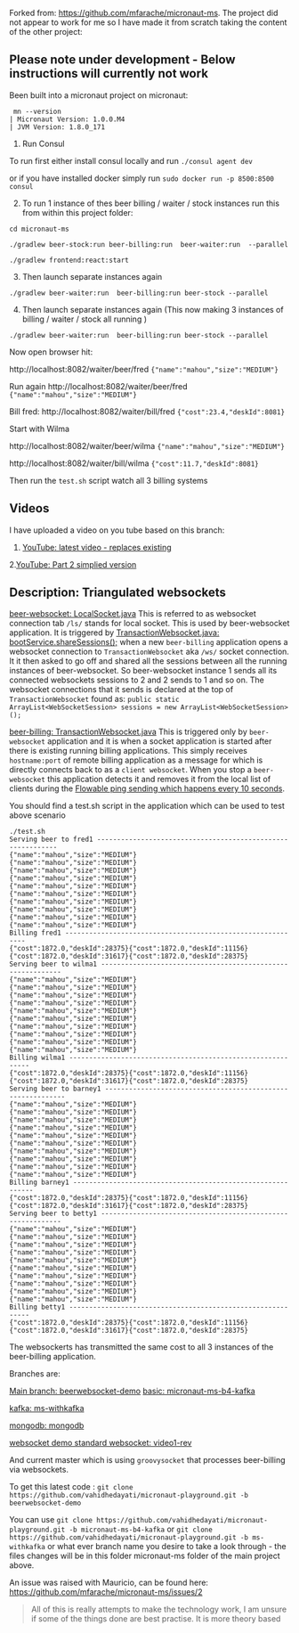 Forked from: https://github.com/mfarache/micronaut-ms. The project did not appear to work for me so I have made it from scratch taking the content of the other project:


Please note under development - Below instructions will currently not work
--- 

Been built into a micronaut project on micronaut:
```
 mn --version
| Micronaut Version: 1.0.0.M4
| JVM Version: 1.8.0_171
```

1. Run Consul

To run first either install consul locally and run `./consul agent dev` 

or if you have installed docker simply run `sudo docker run -p 8500:8500 consul`


2. To run 1 instance of thes beer billing / waiter / stock instances run this from within this project folder:

```
cd micronaut-ms

./gradlew beer-stock:run beer-billing:run  beer-waiter:run  --parallel

```

```
./gradlew frontend:react:start
```

3. Then launch separate instances again
```
./gradlew beer-waiter:run  beer-billing:run beer-stock --parallel
```


4. Then launch separate instances again (This now making 3 instances of billing / waiter / stock all running )
```
./gradlew beer-waiter:run  beer-billing:run beer-stock --parallel
```





Now open browser hit:

http://localhost:8082/waiter/beer/fred `{"name":"mahou","size":"MEDIUM"}`

Run again http://localhost:8082/waiter/beer/fred `{"name":"mahou","size":"MEDIUM"}`

Bill fred:
http://localhost:8082/waiter/bill/fred `{"cost":23.4,"deskId":8081}`

Start with Wilma

http://localhost:8082/waiter/beer/wilma `{"name":"mahou","size":"MEDIUM"}`

http://localhost:8082/waiter/bill/wilma `{"cost":11.7,"deskId":8081}`



Then run the `test.sh` script  watch all 3 billing systems 

Videos
----

I have uploaded a video on you tube based on this branch:

1. [YouTube: latest video - replaces existing](https://www.youtube.com/watch?v=zN9OyTBiG7s)

2.[YouTube: Part 2 simplied version](https://www.youtube.com/watch?v=TYCDUDsILVQ) 

Description: Triangulated websockets
-----
[beer-websocket: LocalSocket.java](https://github.com/vahidhedayati/micronaut-playground/blob/beerwebsocket-demo/micronaut-ms/beer-websocket/src/main/java/beer/websocket/LocalWebSocket.java)
This is referred to as websocket connection tab `/ls/` stands for local socket. This is used by beer-websocket application.
It is triggered by 
[TransactionWebsocket.java: bootService.shareSessions();](https://github.com/vahidhedayati/micronaut-playground/blob/dd13f9af63b764482d248c70e02df6ad6c289d82/micronaut-ms/beer-websocket/src/main/java/beer/websocket/TransactionWebSocket.java#L34) 
when a new `beer-billing` application opens a websocket connection to `TransactionWebsocket` aka `/ws/` socket connection.
It it then asked to go off and shared all the sessions between all the running instances of beer-websocket. So beer-websocket instance 1 sends all its connected websockets sessions to 2 and 2 sends to 1 and so on.
The websocket connections that it sends is declared at the top of    `TransactionWebsocket` found as:  `public static ArrayList<WebSocketSession> sessions = new ArrayList<WebSocketSession>();`


[beer-billing: TransactionWebsocket.java](https://github.com/vahidhedayati/micronaut-playground/blob/dd13f9af63b764482d248c70e02df6ad6c289d82/micronaut-ms/beer-billing/src/main/java/micronaut/demo/beer/TransactionWebSocket.java)
This is triggered only by `beer-websocket` application and it is when a socket application is started after there is existing running billing applications.
This simply receives `hostname:port` of remote billing application as a message for which is directly connects back to as a `client websocket`.
When you stop a `beer-websocket` this application detects it and removes it from the local list of clients during the [Flowable ping sending which happens every 10 seconds](https://github.com/vahidhedayati/micronaut-playground/blob/dd13f9af63b764482d248c70e02df6ad6c289d82/micronaut-ms/beer-billing/src/main/java/micronaut/demo/beer/service/BootService.java#L57-L61).

 
You should find a test.sh script in the application which can be used to test above scenario 

```
./test.sh 
Serving beer to fred1 ------------------------------------------------------------
{"name":"mahou","size":"MEDIUM"}
{"name":"mahou","size":"MEDIUM"}
{"name":"mahou","size":"MEDIUM"}
{"name":"mahou","size":"MEDIUM"}
{"name":"mahou","size":"MEDIUM"}
{"name":"mahou","size":"MEDIUM"}
{"name":"mahou","size":"MEDIUM"}
{"name":"mahou","size":"MEDIUM"}
{"name":"mahou","size":"MEDIUM"}
{"name":"mahou","size":"MEDIUM"}
Billing fred1 ------------------------------------------------------------
{"cost":1872.0,"deskId":28375}{"cost":1872.0,"deskId":11156}{"cost":1872.0,"deskId":31617}{"cost":1872.0,"deskId":28375}
Serving beer to wilma1 ------------------------------------------------------------
{"name":"mahou","size":"MEDIUM"}
{"name":"mahou","size":"MEDIUM"}
{"name":"mahou","size":"MEDIUM"}
{"name":"mahou","size":"MEDIUM"}
{"name":"mahou","size":"MEDIUM"}
{"name":"mahou","size":"MEDIUM"}
{"name":"mahou","size":"MEDIUM"}
{"name":"mahou","size":"MEDIUM"}
{"name":"mahou","size":"MEDIUM"}
{"name":"mahou","size":"MEDIUM"}
Billing wilma1 ------------------------------------------------------------
{"cost":1872.0,"deskId":28375}{"cost":1872.0,"deskId":11156}{"cost":1872.0,"deskId":31617}{"cost":1872.0,"deskId":28375}
Serving beer to barney1 ------------------------------------------------------------
{"name":"mahou","size":"MEDIUM"}
{"name":"mahou","size":"MEDIUM"}
{"name":"mahou","size":"MEDIUM"}
{"name":"mahou","size":"MEDIUM"}
{"name":"mahou","size":"MEDIUM"}
{"name":"mahou","size":"MEDIUM"}
{"name":"mahou","size":"MEDIUM"}
{"name":"mahou","size":"MEDIUM"}
{"name":"mahou","size":"MEDIUM"}
{"name":"mahou","size":"MEDIUM"}
Billing barney1 ------------------------------------------------------------
{"cost":1872.0,"deskId":28375}{"cost":1872.0,"deskId":11156}{"cost":1872.0,"deskId":31617}{"cost":1872.0,"deskId":28375}
Serving beer to betty1 ------------------------------------------------------------
{"name":"mahou","size":"MEDIUM"}
{"name":"mahou","size":"MEDIUM"}
{"name":"mahou","size":"MEDIUM"}
{"name":"mahou","size":"MEDIUM"}
{"name":"mahou","size":"MEDIUM"}
{"name":"mahou","size":"MEDIUM"}
{"name":"mahou","size":"MEDIUM"}
{"name":"mahou","size":"MEDIUM"}
{"name":"mahou","size":"MEDIUM"}
{"name":"mahou","size":"MEDIUM"}
Billing betty1 ------------------------------------------------------------
{"cost":1872.0,"deskId":28375}{"cost":1872.0,"deskId":11156}{"cost":1872.0,"deskId":31617}{"cost":1872.0,"deskId":28375}

```


The websockerts has transmitted the same cost to all 3 instances of the beer-billing application.


Branches are:

[Main branch: beerwebsocket-demo](https://github.com/vahidhedayati/micronaut-playground/tree/beerwebsocket-demo)
[basic: micronaut-ms-b4-kafka](https://github.com/vahidhedayati/micronaut-playground/tree/micronaut-ms-b4-kafka/micronaut-ms)

[kafka: ms-withkafka](https://github.com/vahidhedayati/micronaut-playground/tree/ms-withkafka/micronaut-ms)
 
[mongodb: mongodb](https://github.com/vahidhedayati/micronaut-playground/tree/mongodb/micronaut-ms)
 
 
[websocket demo standard websocket: video1-rev](https://github.com/vahidhedayati/micronaut-playground/tree/video1-rev)

  
And current master which is using `groovysocket` that processes beer-billing via websockets.

To get this latest code : `git clone https://github.com/vahidhedayati/micronaut-playground.git -b beerwebsocket-demo`

You can use  `git clone https://github.com/vahidhedayati/micronaut-playground.git -b micronaut-ms-b4-kafka`
or `git clone https://github.com/vahidhedayati/micronaut-playground.git -b ms-withkafka` or what ever branch name you desire to take
a look through - the files changes will be in this folder micronaut-ms folder of the main project above.





An issue was raised with Mauricio, can be found here: https://github.com/mfarache/micronaut-ms/issues/2


>All of this is really attempts to make the technology work, I am unsure if some of the things done are best practise.
>It is more theory based